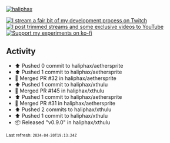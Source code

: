 [![haliphax](https://pbs.twimg.com/profile_banners/458808076/1545597092/1500x500)](https://haliphax.dev)

[![I stream a fair bit of my development process on Twitch](https://img.shields.io/twitch/status/haliphax?logo=twitch&style=for-the-badge)](https://twitch.tv/haliphax) &nbsp; [![I post trimmed streams and some exclusive videos to YouTube](https://img.shields.io/badge/youtube-watch-f00?logo=youtube&style=for-the-badge)](https://youtube.com/haliphaxyt) &nbsp; [![Support my experiments on ko-fi](https://img.shields.io/badge/kofi-support-ff5e5b?logo=ko-fi&style=for-the-badge)](https://ko-fi.com/haliphax)

## Activity

* ⬆️ Pushed 0 commit to haliphax/aethersprite
* ⬆️ Pushed 1 commit to haliphax/aethersprite
* 🎉 Merged PR #32 in haliphax/aethersprite
* ⬆️ Pushed 1 commit to haliphax/xthulu
* 🎉 Merged PR #145 in haliphax/xthulu
* ⬆️ Pushed 1 commit to haliphax/aethersprite
* 🎉 Merged PR #31 in haliphax/aethersprite
* ⬆️ Pushed 2 commits to haliphax/xthulu
* ⬆️ Pushed 1 commit to haliphax/xthulu
* 📦 Released "v0.9.0" in haliphax/xthulu

<small>Last refresh: `2024-04-20T19:13:24Z`</small>
